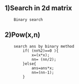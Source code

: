 ## 1)Search in 2d matrix
        Binary search

## 2)Pow(x,n)
        search ans by binary method
            if( (nn%2)==0 ){
                x=(x*x);
                nn= (nn/2);
            }else{
                ans=ans*x;
                nn=(nn-1);
            }
